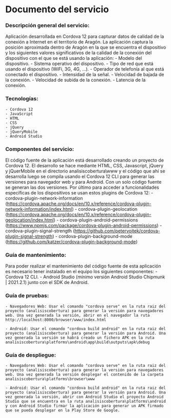 # Documento del servicio

### Descripción general del servicio:
Aplicación desarrollada en Cordova 12 para capturar datos de calidad de la conexión a Internet en el territorio de Aragón.
La aplicación captura la posición aproximada dentro de Aragón en la que se encuentra el dispositivo y los siguientes valores significativos de la calidad de la conexión del dispositivo con el que se está usando la aplicación:
	- Modelo del dispositivo.
	- Sistema operativo del dispositivo.
	- Tipo de red que está usando el dispositivo (WiFi, 3G, 4G, ...).
	- Operador de telefonía al que está conectado el dispositivo.
	- Intensidad de la señal.
	- Velocidad de bajada de la conexión.
	- Velocidad de subida de la conexión.
	- Latencia de la conexión.
	
### Tecnologías:
	- Cordova 12
	- JavaScript
	- HTML
	- CSS
	- jQuery
	- jQueryMobile
	- Android Studio
	
### Componentes del servicio:
El código fuente de la aplicación está desarrollado creando un proyecto de Cordova 12. El desarrollo se hace mediante HTML, CSS, Javascript, jQuery y jQuerMobile en el directorio analisiscobertura\www y el código que ahí se desarrolla luego se compila usando el Cordova 12 CLI para generar las versiones para navegador web y para Android. Con un solo código fuente se generan las dos versiones. Por último para acceder a funcionalidades específicas de los dispositivos se usan estos plugins de Cordova 12:
	- cordova-plugin-network-information (https://cordova.apache.org/docs/en/10.x/reference/cordova-plugin-network-information/index.html)
	- cordova-plugin-geolocation (https://cordova.apache.org/docs/en/10.x/reference/cordova-plugin-geolocation/index.html)
	- cordova-plugin-android-permissions (https://www.npmjs.com/package/cordova-plugin-android-permissions)
	- cordova-plugin-signal-strength (https://github.com/petervojtek/cordova-plugin-signal-strength)
	- cordova-plugin-background-mode (https://github.com/katzer/cordova-plugin-background-mode)
	
### Guía de mantenimiento:
Para poder realizar el mantenimiento del código fuente de esta aplicación es necesario tener instalado en el equipo los siguientes componentes:
	- Cordova 12 CLI.
	- Android Studio (mínimo versión Android Studio Chipmunk | 2021.2.1) junto con el SDK de Android.

### Guía de pruebas:
	- Navegadores Web: Usar el comando "cordova serve" en la ruta raiz del proyecto (analisiscobertura) para generar la versión para navegadores web. Una vez generada la versión, abrir en el navegador la ruta http://localhost:8000/browser/www/index.html

	- Android: Usar el comando "cordova build android" en la ruta raiz del proyecto (analisiscobertura) para generar la versión para Android. Una vez generada la versión se habrá creado un fichero APK en la ruta analisiscobertura\platforms\android\app\build\outputs\apk\debug
	
### Guía de despliegue:
	- Navegadores Web: Usar el comando "cordova serve" en la ruta raiz del proyecto (analisiscobertura) para generar la versión para navegadores web. Una vez generada la versión desplegar el contenido de la carpeta analisiscobertura\platforms\browser\www
	
	- Android: Usar el comando "cordova build android" en la ruta raiz del proyecto (analisiscobertura) para generar la versión para Android. Una vez generada la versión, abrir con Android Studio el proyecto Android Studio que se encuentra en la ruta analisiscobertura\platforms\android y con Android Studio firmar la aplicación para generar un APK firmado que se pueda desplegar en la Play Store de Google.
